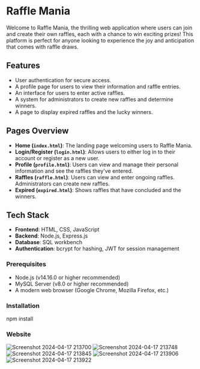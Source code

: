 # Raffle Mania

Welcome to Raffle Mania, the thrilling web application where users can join and create their own raffles, each with a chance to win exciting prizes! This platform is perfect for anyone looking to experience the joy and anticipation that comes with raffle draws.

## Features

- User authentication for secure access.
- A profile page for users to view their information and raffle entries.
- An interface for users to enter active raffles.
- A system for administrators to create new raffles and determine winners.
- A page to display expired raffles and the lucky winners.

## Pages Overview

- **Home (`index.html`)**: The landing page welcoming users to Raffle Mania.
- **Login/Register (`login.html`)**: Allows users to either log in to their account or register as a new user.
- **Profile (`profile.html`)**: Users can view and manage their personal information and see the raffles they've entered.
- **Raffles (`raffle.html`)**: Users can view and enter ongoing raffles. Administrators can create new raffles.
- **Expired (`expired.html`)**: Shows raffles that have concluded and the winners.

## Tech Stack

- **Frontend**: HTML, CSS, JavaScript
- **Backend**: Node.js, Express.js
- **Database**: SQL workbench 
- **Authentication**: bcrypt for hashing, JWT for session management



### Prerequisites

- Node.js (v14.16.0 or higher recommended)
- MySQL Server (v8.0 or higher recommended)
- A modern web browser (Google Chrome, Mozilla Firefox, etc.)

### Installation

npm install

### Website 

![Screenshot 2024-04-17 213700](https://github.com/Karolis-Zak/Rafalio/assets/114151300/077f6183-0ace-427e-82b6-00fdd1fee8a4)
![Screenshot 2024-04-17 213748](https://github.com/Karolis-Zak/Rafalio/assets/114151300/4d6dfbc3-df71-4a04-ad83-e135ed72b225)
![Screenshot 2024-04-17 213845](https://github.com/Karolis-Zak/Rafalio/assets/114151300/a442e1d5-b34e-4066-849d-028ae25697e1)
![Screenshot 2024-04-17 213906](https://github.com/Karolis-Zak/Rafalio/assets/114151300/8e471ead-af72-4c79-8ce7-597808a3a919)
![Screenshot 2024-04-17 213922](https://github.com/Karolis-Zak/Rafalio/assets/114151300/ff39b0a8-c382-40c8-9132-940f1a74ddc5)

